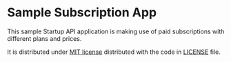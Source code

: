 # Sample Subscription App

This sample Startup API application is making use of paid subscriptions with different plans and prices.

It is distributed under [MIT license](http://opensource.org/licenses/MIT) distributed with the code in [LICENSE](LICENSE) file.
